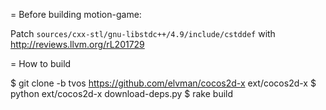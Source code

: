 = Before building motion-game:

Patch ``sources/cxx-stl/gnu-libstdc++/4.9/include/cstddef`` with http://reviews.llvm.org/rL201729

= How to build

$ git clone -b tvos https://github.com/elvman/cocos2d-x ext/cocos2d-x
$ python ext/cocos2d-x download-deps.py
$ rake build


